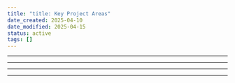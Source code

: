 ```yaml
---
title: "title: Key Project Areas"
date_created: 2025-04-10
date_modified: 2025-04-15
status: active
tags: []
---
```


---

---

---

---



